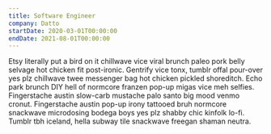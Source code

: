 ```yaml
---
title: Software Engineer
company: Datto
startDate: 2020-03-01T00:00:00
endDate: 2021-08-01T00:00:00
---
```


Etsy literally put a bird on it chillwave vice viral brunch paleo pork belly selvage hot chicken fit post-ironic. Gentrify vice tonx, tumblr offal pour-over yes plz chillwave twee messenger bag hot chicken pickled shoreditch. Echo park brunch DIY hell of normcore franzen pop-up migas vice meh selfies. Fingerstache austin slow-carb mustache palo santo big mood venmo cronut. Fingerstache austin pop-up irony tattooed bruh normcore snackwave microdosing bodega boys yes plz shabby chic kinfolk lo-fi. Tumblr tbh iceland, hella subway tile snackwave freegan shaman neutra.
